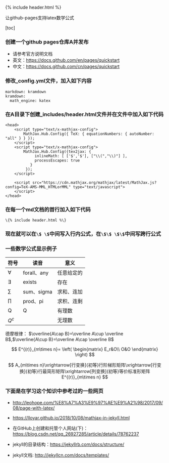 {% include header.html %}

让github-pages支持latex数学公式

[toc]

### 创建一个github pages仓库A并发布
+ 请参考官方说明文档
+ 英文：https://docs.github.com/en/pages/quickstart
+ 中文：https://docs.github.com/cn/pages/quickstart

### 修改_config.yml文件，加入如下内容
```
markdown: kramdown
kramdown:
  math_engine: katex
```

### 在A目录下创建_includes/header.html文件并在文件中加入如下代码
```
<head>
	<script type="text/x-mathjax-config"> 
   		MathJax.Hub.Config({ TeX: { equationNumbers: { autoNumber: "all" } } }); 
   	</script>
    <script type="text/x-mathjax-config">
    	MathJax.Hub.Config({tex2jax: {
             inlineMath: [ ['$','$'], ["\\(","\\)"] ],
             processEscapes: true
           }
         });
    </script>
    
    <script src="https://cdn.mathjax.org/mathjax/latest/MathJax.js?config=TeX-AMS-MML_HTMLorMML" type="text/javascript">
    </script>
</head>
```
### 在每一个md文档的首行加入如下代码
```
\{% include header.html %\}
```

### 现在就可以在`\$ \$`中间写入行内公式，在`\$\$ \$\$`中间写跨行公式

### 一些数学公式显示例子

符号|读音|意义
|---|---|---|
$\forall$|forall、any|任意给定的
$\exists$|exists|存在
$\sum$|sum、sigma|求和、连加
$\prod$|prod、pi|求积、连剩
Q|Q|有理数
$Q^c$||无理数

德摩根律： $\overline{A\cap B}=\overline A\cup \overline B$,$\overline{A\cup B}=\overline A\cap \overline B$

$$
E^{(r)}_{m\times n}=
\left(
\begin{matrix}
E_r&O\\
O&O
\end{matrix}
\right)
$$

$$
A_{m\times n}\xrightarrow[行变换]{初等}行阶梯形矩阵\xrightarrow[行变换]{初等}行最简形矩阵\xrightarrow[列变换]{初等}等价标准形矩阵E^{(r)}_{m\times n}
$$


### 下面是在学习这个知识中参考过的一些网页

+ http://leohope.com/%E8%A7%A3%E9%97%AE%E9%A2%98/2017/09/08/page-with-latex/

+ https://lloyar.github.io/2018/10/08/mathjax-in-jekyll.html

+ 在GitHub上创建和托管个人网站(下)：https://blog.csdn.net/qq_26927285/article/details/78762237


+ jekyll的目录结构：https://jekyllrb.com/docs/structure/


+ jekyll文档:
http://jekyllcn.com/docs/templates/
